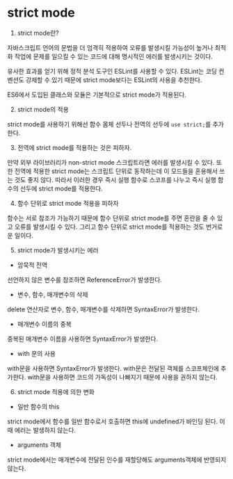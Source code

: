 # strict mode

1. strict mode란?

자바스크립트 언어의 문법을 더 엄격히 적용하여 오류를 발생시킬 가능성이 높거나 최적화 작업에 문제를 일으킬 수 있는 코드에 대해 명시적인 에러를 발생시키는 것이다.

유사한 효과를 얻기 위해 정적 분석 도구인 ESLint를 사용할 수 있다. ESLint는 코딩 컨벤션도 강제할 수 있기 때문에 strict mode보다는 ESLint의 사용을 추천한다.

ES6에서 도입된 클래스와 모듈은 기본적으로 strict mode가 적용된다.

2. strict mode의 적용

strict mode를 사용하기 위해선 함수 몸체 선두나 전역의 선두에 `use strict;`를 추가한다. 

3. 전역에 strict mode를 적용하는 것은 피하자.

만약 외부 라이브러리가 non-strict mode 스크립트라면 에러를 발생시킬 수 있다. 또한 전역에 적용한 strict mode는 스크립트 단위로 동작하는데 이 모드들을 혼용해서 쓰는 것도 좋지 않다. 따라서 이러한 경우 즉시 실행 함수로 스코프를 나누고 즉시 실행 함수의 선두에 strict mode를 적용한다.

4. 함수 단위로 strict mode 적용을 피하자

함수는 서로 참조가 가능하기 때문에 함수 단위로 strict mode를 주면 혼란을 줄 수 있고 오류를 발생시킬 수 있다. 그리고 함수 단위로 strict mode를 적용하는 것도 번거로운 일이다.

5. strict mode가 발생시키는 에러

- 암묵적 전역

선언하지 않은 변수를 참조하면 ReferenceError가 발생한다.

- 변수, 함수, 매개변수의 삭제

delete 연산자로 변수, 함수, 매개변수를 삭제하면 SyntaxError가 발생한다.

- 매개변수 이름의 중복

중복된 매개변수 이름을 사용하면 SyntaxError가 발생한다.

- with 문의 사용

with문을 사용하면 SyntaxError가 발생한다. with문은 전달된 객체를 스코프체인에 추가한다. with문을 사용하면 코드의 가독성이 나빠지기 때문에 사용을 권하지 않는다.

6. strict mode 적용에 의한 변화

- 일반 함수의 this

strict mode에서 함수를 일반 함수로서 호출하면 this에 undefined가 바인딩 된다. 이때 에러는 발생하지 않는다.

- arguments 객체

strict mode에서는 매개변수에 전달된 인수를 재할당해도 arguments객체에 반영되지 않는다.



